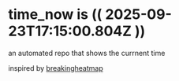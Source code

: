 # time_now is (( 2025-09-23T17:15:00.804Z ))

an automated repo that shows the currnent time

inspired by [breakingheatmap](https://github.com/breakingheatmap/breakingheatmap)